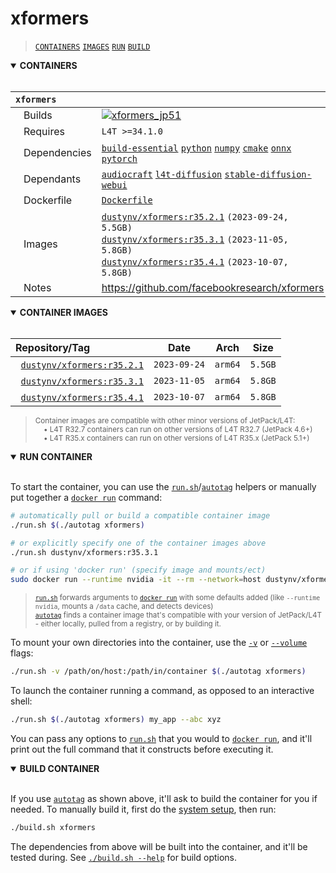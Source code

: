 # xformers

> [`CONTAINERS`](#user-content-containers) [`IMAGES`](#user-content-images) [`RUN`](#user-content-run) [`BUILD`](#user-content-build)

<details open>
<summary><b><a id="containers">CONTAINERS</a></b></summary>
<br>

| **`xformers`** | |
| :-- | :-- |
| &nbsp;&nbsp;&nbsp;Builds | [![`xformers_jp51`](https://img.shields.io/github/actions/workflow/status/dusty-nv/jetson-containers/xformers_jp51.yml?label=xformers:jp51)](https://github.com/dusty-nv/jetson-containers/actions/workflows/xformers_jp51.yml) |
| &nbsp;&nbsp;&nbsp;Requires | `L4T >=34.1.0` |
| &nbsp;&nbsp;&nbsp;Dependencies | [`build-essential`](/packages/build-essential) [`python`](/packages/python) [`numpy`](/packages/numpy) [`cmake`](/packages/cmake/cmake_pip) [`onnx`](/packages/onnx) [`pytorch`](/packages/pytorch) |
| &nbsp;&nbsp;&nbsp;Dependants | [`audiocraft`](/packages/audio/audiocraft) [`l4t-diffusion`](/packages/l4t/l4t-diffusion) [`stable-diffusion-webui`](/packages/diffusion/stable-diffusion-webui) |
| &nbsp;&nbsp;&nbsp;Dockerfile | [`Dockerfile`](Dockerfile) |
| &nbsp;&nbsp;&nbsp;Images | [`dustynv/xformers:r35.2.1`](https://hub.docker.com/r/dustynv/xformers/tags) `(2023-09-24, 5.5GB)`<br>[`dustynv/xformers:r35.3.1`](https://hub.docker.com/r/dustynv/xformers/tags) `(2023-11-05, 5.8GB)`<br>[`dustynv/xformers:r35.4.1`](https://hub.docker.com/r/dustynv/xformers/tags) `(2023-10-07, 5.8GB)` |
| &nbsp;&nbsp;&nbsp;Notes | https://github.com/facebookresearch/xformers |

</details>

<details open>
<summary><b><a id="images">CONTAINER IMAGES</a></b></summary>
<br>

| Repository/Tag | Date | Arch | Size |
| :-- | :--: | :--: | :--: |
| &nbsp;&nbsp;[`dustynv/xformers:r35.2.1`](https://hub.docker.com/r/dustynv/xformers/tags) | `2023-09-24` | `arm64` | `5.5GB` |
| &nbsp;&nbsp;[`dustynv/xformers:r35.3.1`](https://hub.docker.com/r/dustynv/xformers/tags) | `2023-11-05` | `arm64` | `5.8GB` |
| &nbsp;&nbsp;[`dustynv/xformers:r35.4.1`](https://hub.docker.com/r/dustynv/xformers/tags) | `2023-10-07` | `arm64` | `5.8GB` |

> <sub>Container images are compatible with other minor versions of JetPack/L4T:</sub><br>
> <sub>&nbsp;&nbsp;&nbsp;&nbsp;• L4T R32.7 containers can run on other versions of L4T R32.7 (JetPack 4.6+)</sub><br>
> <sub>&nbsp;&nbsp;&nbsp;&nbsp;• L4T R35.x containers can run on other versions of L4T R35.x (JetPack 5.1+)</sub><br>
</details>

<details open>
<summary><b><a id="run">RUN CONTAINER</a></b></summary>
<br>

To start the container, you can use the [`run.sh`](/docs/run.md)/[`autotag`](/docs/run.md#autotag) helpers or manually put together a [`docker run`](https://docs.docker.com/engine/reference/commandline/run/) command:
```bash
# automatically pull or build a compatible container image
./run.sh $(./autotag xformers)

# or explicitly specify one of the container images above
./run.sh dustynv/xformers:r35.3.1

# or if using 'docker run' (specify image and mounts/ect)
sudo docker run --runtime nvidia -it --rm --network=host dustynv/xformers:r35.3.1
```
> <sup>[`run.sh`](/docs/run.md) forwards arguments to [`docker run`](https://docs.docker.com/engine/reference/commandline/run/) with some defaults added (like `--runtime nvidia`, mounts a `/data` cache, and detects devices)</sup><br>
> <sup>[`autotag`](/docs/run.md#autotag) finds a container image that's compatible with your version of JetPack/L4T - either locally, pulled from a registry, or by building it.</sup>

To mount your own directories into the container, use the [`-v`](https://docs.docker.com/engine/reference/commandline/run/#volume) or [`--volume`](https://docs.docker.com/engine/reference/commandline/run/#volume) flags:
```bash
./run.sh -v /path/on/host:/path/in/container $(./autotag xformers)
```
To launch the container running a command, as opposed to an interactive shell:
```bash
./run.sh $(./autotag xformers) my_app --abc xyz
```
You can pass any options to [`run.sh`](/docs/run.md) that you would to [`docker run`](https://docs.docker.com/engine/reference/commandline/run/), and it'll print out the full command that it constructs before executing it.
</details>
<details open>
<summary><b><a id="build">BUILD CONTAINER</b></summary>
<br>

If you use [`autotag`](/docs/run.md#autotag) as shown above, it'll ask to build the container for you if needed.  To manually build it, first do the [system setup](/docs/setup.md), then run:
```bash
./build.sh xformers
```
The dependencies from above will be built into the container, and it'll be tested during.  See [`./build.sh --help`](/jetson_containers/build.py) for build options.
</details>
